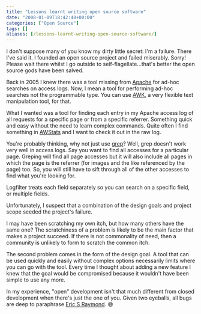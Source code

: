 ```yaml
---
title: "Lessons learnt writing open source software"
date: "2008-01-09T18:42:40+00:00"
categories: ["Open Source"]
tags: []
aliases: [/lessons-learnt-writing-open-source-software/]
---
```


I don't suppose many of you know my dirty little secret: I'm a failure. There I've said it. I founded an open source project and failed miserably. Sorry! Please wait there whilst I go outside to self-flagellate...that's better the open source gods have been salved.

Back in 2005 I knew there was a tool missing from [Apache](http://www.apache.org/) for ad-hoc searches on access logs. Now, I mean a tool for performing ad-hoc searches not the programmable type. You can use [AWK](http://www.gnu.org/software/gawk/manual/gawk.html), a very flexible text manipulation tool, for that.

What I wanted was a tool for finding each entry in my Apache access log of all requests for a specific page or from a specific referrer. Something quick and easy without the need to learn complex commands. Quite often I find something in [AWStats](http://awstats.sourceforge.net/) and I want to check it out in the raw log.

You're probably thinking, why not just use [grep](http://www.gnu.org/software/grep/)? Well, grep doesn't work very well in access logs. Say you want to find all accesses for a particular page. Greping will find all page accesses but it will also include all pages in which the page is the referrer (for images and the like referenced by the page) too. So, you will still have to sift through all of the other accesses to find what you're looking for.

Logfilter treats each field separately so you can search on a specific field, or multiple fields.

Unfortunately, I suspect that a combination of the design goals and project scope seeded the project's failure.

I may have been scratching my own itch, but how many others have the same one? The scratchiness of a problem is likely to be the main factor that makes a project succeed. If there is not commonality of need, then a community is unlikely to form to scratch the common itch.

The second problem comes in the form of the design goal. A tool that can be used quickly and easily without complex options necessarily limits where you can go with the tool. Every time I thought about adding a new feature I knew that the goal would be compromised because it wouldn't have been simple to use any more.

In my experience, "open" development isn't that much different from closed development when there's just the one of you. Given two eyeballs, all bugs are deep to paraphrase [Eric S Raymond](http://www.ibiblio.org/esrblog/). :smile:

